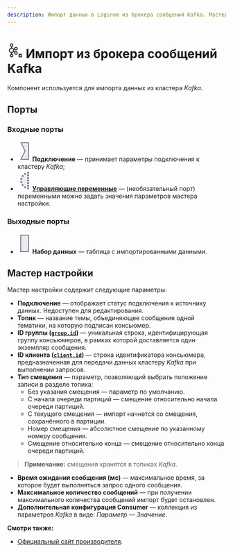```yaml
---
description: Импорт данных в Loginom из брокера сообщений Kafka. Мастер настройки.
---
```

# ![ ](./../../images/icons/common/data-sources/kafka-import_default.svg) Импорт из брокера сообщений Kafka
Компонент используется для импорта данных из кластера *Kafka*.
## Порты
### Входные порты

* ![Порт подключений](./../../images/icons/app/node/ports/inputs/link_inactive.svg) **Подключение** — принимает параметры подключения к кластеру *Kafka*;
* ![ ](./../../images/icons/app/node/ports/inputs-optional/variable_inactive.svg) [**Управляющие переменные**](./../../workflow/variables/control-variables.md) — (необязательный порт) переменными можно задать значения параметров мастера настройки.
### Выходные порты
* ![ ](./../../images/icons/app/node/ports/inputs/table_inactive.svg) **Набор данных** — таблица с импортированными данными.
## Мастер настройки
Мастер настройки содержит следующие параметры:
* **Подключение** — отображает статус подключения к источнику данных. Недоступен для редактирования.
* **Топик** — название темы, объединяющее сообщения одной тематики, на которую подписан консьюмер.
* **ID группы ([`group.id`](https://kafka.apache.org/documentation/#consumerconfigs_group.id))** — уникальная строка, идентифицирующая группу консьюмеров, в рамках которой доставляется один экземпляр сообщения. 
* **ID клиента ([`client.id`](https://kafka.apache.org/documentation/#consumerconfigs_client.id))** — строка идентификатора консьюмера, предназначенная для передачи данных кластеру *Kafka* при выполнении запросов.
* **Тип смещения** — параметр, позволяющий выбрать положение записи в разделе топика:
    * Без указания смещения — параметр по умолчанию.
    * С начала очереди партиций — смещение относительно начала очереди партиций.
    * С текущего смещения — импорт начнется со смещения, сохранённого в партиции.
    * Номер смещения — абсолютное смещение по указанному номеру сообщения.
    * Смещение относительно конца — смещение относительно конца очереди партиций.
> **Примечание:**  смещения хранятся в топиках *Kafka*.
* **Время ожидания сообщения (мс)** — максимальное время, за которое будет выполняться запрос одного сообщения.
* **Максимальное количество сообщений** — при получении максимального количества сообщений импорт будет остановлен.
* **Дополнительная конфигурация Consumer** — коллекция из параметров *Kafka* в виде: *Параметр — Значение*. 

**Смотри также:** 
* [Официальный сайт производителя](https://kafka.apache.org/documentation/).
